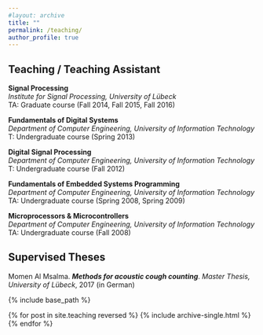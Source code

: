 ```yaml
---
#layout: archive
title: ""
permalink: /teaching/
author_profile: true
---
```

Teaching / Teaching Assistant
------
**Signal Processing**<br/>*Institute for Signal Processing, University of Lübeck*<br/>TA: Graduate course (Fall 2014, Fall 2015, Fall 2016)

**Fundamentals of Digital Systems**<br/>*Department of Computer Engineering, University of Information Technology*<br/>T: Undergraduate course (Spring 2013)

**Digital Signal Processing**<br/>*Department of Computer Engineering, University of Information Technology*<br/>T: Undergraduate course (Fall 2012)

**Fundamentals of Embedded Systems Programming**<br/>*Department of Computer Engineering, University of Information Technology*<br/>TA: Undergraduate course (Spring 2008, Spring 2009)

**Microprocessors & Microcontrollers**<br/>*Department of Computer Engineering, University of Information Technology*<br/>TA: Undergraduate course (Fall 2008)

Supervised Theses
------
Momen Al Msalma. ___Methods for acoustic cough counting___. *Master Thesis, University of Lübeck*, 2017 (in German)

{% include base_path %}

{% for post in site.teaching reversed %}
  {% include archive-single.html %}
{% endfor %}
